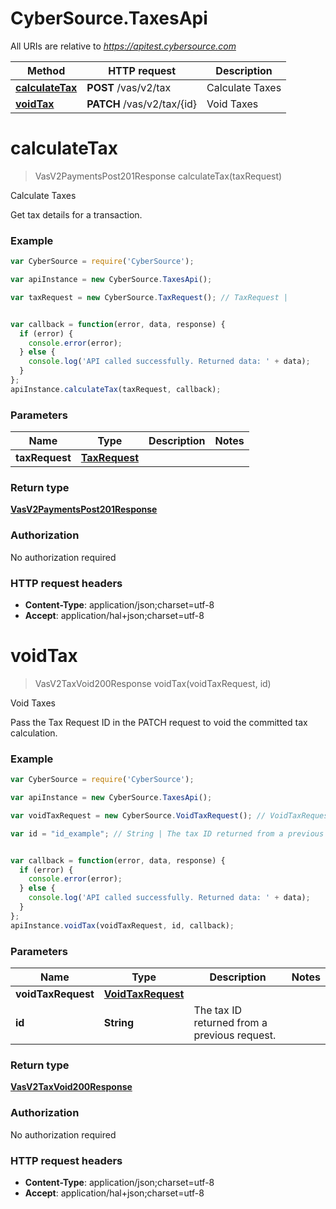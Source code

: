 # CyberSource.TaxesApi

All URIs are relative to *https://apitest.cybersource.com*

Method | HTTP request | Description
------------- | ------------- | -------------
[**calculateTax**](TaxesApi.md#calculateTax) | **POST** /vas/v2/tax | Calculate Taxes
[**voidTax**](TaxesApi.md#voidTax) | **PATCH** /vas/v2/tax/{id} | Void Taxes


<a name="calculateTax"></a>
# **calculateTax**
> VasV2PaymentsPost201Response calculateTax(taxRequest)

Calculate Taxes

Get tax details for a transaction. 

### Example
```javascript
var CyberSource = require('CyberSource');

var apiInstance = new CyberSource.TaxesApi();

var taxRequest = new CyberSource.TaxRequest(); // TaxRequest | 


var callback = function(error, data, response) {
  if (error) {
    console.error(error);
  } else {
    console.log('API called successfully. Returned data: ' + data);
  }
};
apiInstance.calculateTax(taxRequest, callback);
```

### Parameters

Name | Type | Description  | Notes
------------- | ------------- | ------------- | -------------
 **taxRequest** | [**TaxRequest**](TaxRequest.md)|  | 

### Return type

[**VasV2PaymentsPost201Response**](VasV2PaymentsPost201Response.md)

### Authorization

No authorization required

### HTTP request headers

 - **Content-Type**: application/json;charset=utf-8
 - **Accept**: application/hal+json;charset=utf-8

<a name="voidTax"></a>
# **voidTax**
> VasV2TaxVoid200Response voidTax(voidTaxRequest, id)

Void Taxes

Pass the Tax Request ID in the PATCH request to void the committed tax calculation.

### Example
```javascript
var CyberSource = require('CyberSource');

var apiInstance = new CyberSource.TaxesApi();

var voidTaxRequest = new CyberSource.VoidTaxRequest(); // VoidTaxRequest | 

var id = "id_example"; // String | The tax ID returned from a previous request.


var callback = function(error, data, response) {
  if (error) {
    console.error(error);
  } else {
    console.log('API called successfully. Returned data: ' + data);
  }
};
apiInstance.voidTax(voidTaxRequest, id, callback);
```

### Parameters

Name | Type | Description  | Notes
------------- | ------------- | ------------- | -------------
 **voidTaxRequest** | [**VoidTaxRequest**](VoidTaxRequest.md)|  | 
 **id** | **String**| The tax ID returned from a previous request. | 

### Return type

[**VasV2TaxVoid200Response**](VasV2TaxVoid200Response.md)

### Authorization

No authorization required

### HTTP request headers

 - **Content-Type**: application/json;charset=utf-8
 - **Accept**: application/hal+json;charset=utf-8

